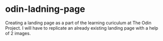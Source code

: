 # odin-ladning-page

Creating a landing page as a part of the learning curiculum at The Odin Project.
I will have to replicate an already existing landing page with a help of 2 images.
